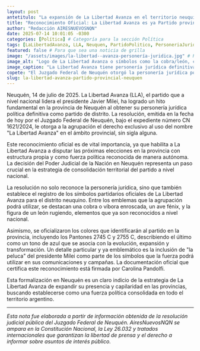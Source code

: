 ```yaml
---
layout: post
antetitulo: "La expansión de La Libertad Avanza en el territorio neuquino."
title: "Reconocimiento Oficial: La Libertad Avanza es ya Partido provincial en Neuquén con símbolos propios."
author: "Redacción AIRESNUEVOSNQN"
date: 2025-07-14 10:01:05 -0300
categories: [Política] # Categoría para la sección Política
tags: [LaLibertadAvanza, LLA, Neuquen, PartidoPolitico, PersoneriaJuridica, JavierMilei, Elecciones, SimbolosPartidarios]
featured: false # Para que sea una noticia de grilla
image: "/assets/images/la-libertad--avanza-personería-juridica.jpg" # RUTA DE LA IMAGEN (idealmente 400px x 225px o 200px x 250px vertical)
image_alt: "Logo de La Libertad Avanza o símbolos como la cobra/león, con un fondo alusivo a Neuquén."
image_caption: "La Libertad Avanza tiene personería jurídica definitiva en la provincia."
copete: "El Juzgado Federal de Neuquén otorgó la personería jurídica política definitiva a La Libertad Avanza en el distrito, habilitándolo oficialmente a competir en las próximas elecciones y registrando sus emblemas distintivos, marcando un paso clave en su consolidación provincial."
slug: la-libertad-avanza-partido-provincial-neuquen
---
```


Neuquén, 14 de julio de 2025. La Libertad Avanza (LLA), el partido que a nivel nacional lidera el presidente Javier Milei, ha logrado un hito fundamental en la provincia de Neuquén al obtener su personería jurídica política definitiva como partido de distrito. La resolución, emitida en la fecha de hoy por el Juzgado Federal de Neuquén, bajo el expediente número CN 1621/2024, le otorga a la agrupación el derecho exclusivo al uso del nombre "La Libertad Avanza" en el ámbito provincial, sin sigla alguna.

Este reconocimiento oficial es de vital importancia, ya que habilita a La Libertad Avanza a disputar las próximas elecciones en la provincia con estructura propia y como fuerza política reconocida de manera autónoma. La decisión del Poder Judicial de la Nación en Neuquén representa un paso crucial en la estrategia de consolidación territorial del partido a nivel nacional.

La resolución no solo reconoce la personería jurídica, sino que también establece el registro de los símbolos partidarios oficiales de La Libertad Avanza para el distrito neuquino. Entre los emblemas que la agrupación podrá utilizar, se destacan una cobra o víbora enroscada, un ave fénix, y la figura de un león rugiendo, elementos que ya son reconocidos a nivel nacional.

Asimismo, se oficializaron los colores que identificarán al partido en la provincia, incluyendo los Pantones 2745 C y 2755 C, describiendo el último como un tono de azul que se asocia con la evolución, expansión y transformación. Un detalle particular y ya emblemático es la inclusión de "la peluca" del presidente Milei como parte de los símbolos que la fuerza podrá utilizar en sus comunicaciones y campañas. La documentación oficial que certifica este reconocimiento está firmada por Carolina Pandolfi.

Esta formalización en Neuquén es un claro indicio de la estrategia de La Libertad Avanza de expandir su presencia y capilaridad en las provincias, buscando establecerse como una fuerza política consolidada en todo el territorio argentino.

---
*Esta nota fue elaborada a partir de información obtenida de la resolución judicial pública del Juzgado Federal de Neuquén. AiresNuevosNQN se ampara en la Constitución Nacional, la Ley 26.032 y tratados internacionales que garantizan la libertad de prensa y el derecho a informar sobre asuntos de interés público.*